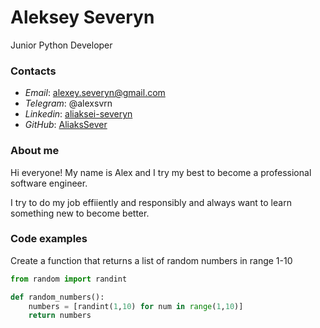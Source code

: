 # Aleksey Severyn

Junior Python Developer

### Contacts

* *Email*: alexey.severyn@gmail.com
* *Telegram*: @alexsvrn
* *Linkedin*: [aliaksei-severyn](https://www.linkedin.com/in/aliaksei-severyn-92913b1b8/)
* *GitHub*: [AliaksSever](https://github.com/AliaksSever)

### About me

Hi everyone! My name is Alex and I try my best to become a professional software engineer.

I try to do my job effiiently and responsibly and always want to learn something new to become better.

### Code examples

Create a function that returns a list of random numbers in range 1-10

```python
from random import randint

def random_numbers():
    numbers = [randint(1,10) for num in range(1,10)]
    return numbers
```
